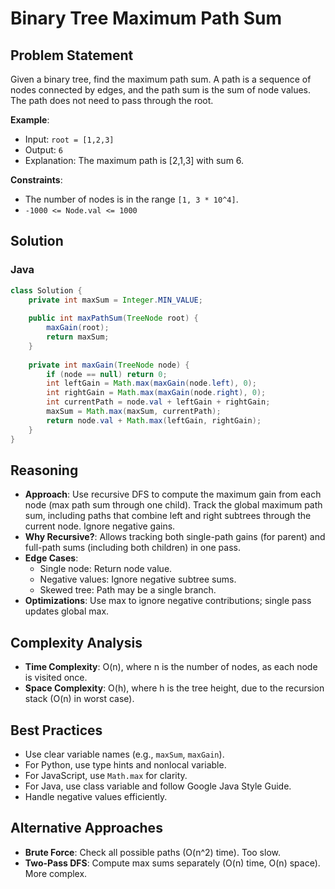 # Binary Tree Maximum Path Sum

## Problem Statement
Given a binary tree, find the maximum path sum. A path is a sequence of nodes connected by edges, and the path sum is the sum of node values. The path does not need to pass through the root.

**Example**:
- Input: `root = [1,2,3]`
- Output: `6`
- Explanation: The maximum path is [2,1,3] with sum 6.

**Constraints**:
- The number of nodes is in the range `[1, 3 * 10^4]`.
- `-1000 <= Node.val <= 1000`

## Solution

### Java
```java
class Solution {
    private int maxSum = Integer.MIN_VALUE;
    
    public int maxPathSum(TreeNode root) {
        maxGain(root);
        return maxSum;
    }
    
    private int maxGain(TreeNode node) {
        if (node == null) return 0;
        int leftGain = Math.max(maxGain(node.left), 0);
        int rightGain = Math.max(maxGain(node.right), 0);
        int currentPath = node.val + leftGain + rightGain;
        maxSum = Math.max(maxSum, currentPath);
        return node.val + Math.max(leftGain, rightGain);
    }
}
```

## Reasoning
- **Approach**: Use recursive DFS to compute the maximum gain from each node (max path sum through one child). Track the global maximum path sum, including paths that combine left and right subtrees through the current node. Ignore negative gains.
- **Why Recursive?**: Allows tracking both single-path gains (for parent) and full-path sums (including both children) in one pass.
- **Edge Cases**:
  - Single node: Return node value.
  - Negative values: Ignore negative subtree sums.
  - Skewed tree: Path may be a single branch.
- **Optimizations**: Use max to ignore negative contributions; single pass updates global max.

## Complexity Analysis
- **Time Complexity**: O(n), where n is the number of nodes, as each node is visited once.
- **Space Complexity**: O(h), where h is the tree height, due to the recursion stack (O(n) in worst case).

## Best Practices
- Use clear variable names (e.g., `maxSum`, `maxGain`).
- For Python, use type hints and nonlocal variable.
- For JavaScript, use `Math.max` for clarity.
- For Java, use class variable and follow Google Java Style Guide.
- Handle negative values efficiently.

## Alternative Approaches
- **Brute Force**: Check all possible paths (O(n^2) time). Too slow.
- **Two-Pass DFS**: Compute max sums separately (O(n) time, O(n) space). More complex.